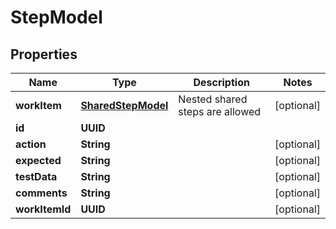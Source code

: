 

# StepModel


## Properties

| Name | Type | Description | Notes |
|------------ | ------------- | ------------- | -------------|
|**workItem** | [**SharedStepModel**](SharedStepModel.md) | Nested shared steps are allowed |  [optional] |
|**id** | **UUID** |  |  |
|**action** | **String** |  |  [optional] |
|**expected** | **String** |  |  [optional] |
|**testData** | **String** |  |  [optional] |
|**comments** | **String** |  |  [optional] |
|**workItemId** | **UUID** |  |  [optional] |



